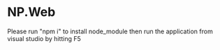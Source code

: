 # NP.Web
Please run "npm i" to install node_module
then run the application from visual studio by hitting F5
